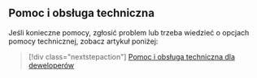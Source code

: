 ## <a name="help--support"></a>Pomoc i obsługa techniczna

Jeśli konieczne pomocy, zgłosić problem lub trzeba wiedzieć o opcjach pomocy technicznej, zobacz artykuł poniżej:

> [!div class="nextstepaction"]
> [Pomoc i obsługa techniczna dla deweloperów](../articles/active-directory/develop/active-directory-develop-help-support.md)
